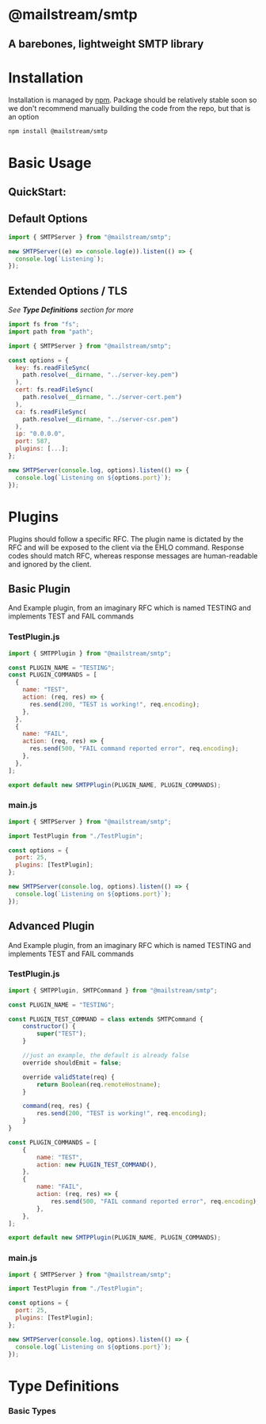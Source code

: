 # @mailstream/smtp

## A barebones, lightweight SMTP library

# Installation

Installation is managed by [npm](https://npmjs.com). Package should be relatively stable soon so we don't recommend manually building the code from the repo, but that is an option

```bash
npm install @mailstream/smtp

```

# Basic Usage

## QuickStart:

## Default Options

```javascript
import { SMTPServer } from "@mailstream/smtp";

new SMTPServer((e) => console.log(e)).listen(() => {
  console.log(`Listening`);
});
```

## Extended Options / TLS

_See **Type Definitions** section for more_

```javascript
import fs from "fs";
import path from "path";

import { SMTPServer } from "@mailstream/smtp";

const options = {
  key: fs.readFileSync(
    path.resolve(__dirname, "../server-key.pem")
  ),
  cert: fs.readFileSync(
    path.resolve(__dirname, "../server-cert.pem")
  ),
  ca: fs.readFileSync(
    path.resolve(__dirname, "../server-csr.pem")
  ),
  ip: "0.0.0.0",
  port: 587,
  plugins: [...];
};

new SMTPServer(console.log, options).listen(() => {
  console.log(`Listening on ${options.port}`);
});

```

# Plugins

Plugins should follow a specific RFC. The plugin name is dictated by the RFC and will be exposed to the client via the EHLO command. Response codes should match RFC, whereas response messages are human-readable and ignored by the client.

## Basic Plugin

And Example plugin, from an imaginary RFC which is named TESTING and implements TEST and FAIL commands

### TestPlugin.js

```javascript
import { SMTPPlugin } from "@mailstream/smtp";

const PLUGIN_NAME = "TESTING";
const PLUGIN_COMMANDS = [
  {
    name: "TEST",
    action: (req, res) => {
      res.send(200, "TEST is working!", req.encoding);
    },
  },
  {
    name: "FAIL",
    action: (req, res) => {
      res.send(500, "FAIL command reported error", req.encoding);
    },
  },
];

export default new SMTPPlugin(PLUGIN_NAME, PLUGIN_COMMANDS);
```

### main.js

```javascript
import { SMTPServer } from "@mailstream/smtp";

import TestPlugin from "./TestPlugin";

const options = {
  port: 25,
  plugins: [TestPlugin];
};

new SMTPServer(console.log, options).listen(() => {
  console.log(`Listening on ${options.port}`);
});
```

## Advanced Plugin

And Example plugin, from an imaginary RFC which is named TESTING and implements TEST and FAIL commands

### TestPlugin.js

```javascript
import { SMTPPlugin, SMTPCommand } from "@mailstream/smtp";

const PLUGIN_NAME = "TESTING";

const PLUGIN_TEST_COMMAND = class extends SMTPCommand {
	constructor() {
		super("TEST");
	}

	//just an example, the default is already false
	override shouldEmit = false;

	override validState(req) {
		return Boolean(req.remoteHostname);
	}

	command(req, res) {
		res.send(200, "TEST is working!", req.encoding);
	}
}

const PLUGIN_COMMANDS = [
	{
		name: "TEST",
		action: new PLUGIN_TEST_COMMAND(),
	},
	{
		name: "FAIL",
		action: (req, res) => {
			res.send(500, "FAIL command reported error", req.encoding);
		},
	},
];

export default new SMTPPlugin(PLUGIN_NAME, PLUGIN_COMMANDS);
```

### main.js

```javascript
import { SMTPServer } from "@mailstream/smtp";

import TestPlugin from "./TestPlugin";

const options = {
  port: 25,
  plugins: [TestPlugin];
};

new SMTPServer(console.log, options).listen(() => {
  console.log(`Listening on ${options.port}`);
});
```

# Type Definitions

### Basic Types

```typescript

```

